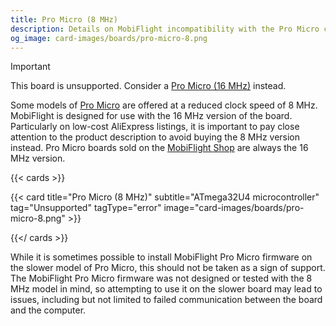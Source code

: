 ```yaml
---
title: Pro Micro (8 MHz)
description: Details on MobiFlight incompatibility with the Pro Micro clocked at 8 Mhz.
og_image: card-images/boards/pro-micro-8.png
---
```


> [!IMPORTANT]
> This board is unsupported. Consider a [Pro Micro (16 MHz)](/boards/pro-micro) instead.

Some models of [Pro Micro](/boards/pro-micro) are offered at a reduced clock speed of 8 MHz.
MobiFlight is designed for use with the 16 MHz version of the board. Particularly on low-cost
AliExpress listings, it is important to pay close attention to the product description to avoid
buying the 8 MHz version instead. Pro Micro boards sold on the [MobiFlight Shop](https://shop.mobiflight.com/product/arduino-pro-micro-usb-c)
are always the 16 MHz version.

{{< cards >}}

{{< card title="Pro Micro (8 MHz)" subtitle="ATmega32U4 microcontroller" tag="Unsupported" tagType="error" image="card-images/boards/pro-micro-8.png" >}}

{{</ cards >}}

While it is sometimes possible to install MobiFlight Pro Micro firmware on the slower model of Pro
Micro, this should not be taken as a sign of support. The MobiFlight Pro Micro firmware was not
designed or tested with the 8 MHz model in mind, so attempting to use it on the slower board
may lead to issues, including but not limited to failed communication between the board and
the computer.
